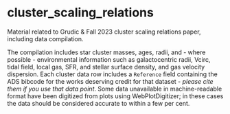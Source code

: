 # cluster_scaling_relations
Material related to Grudic &amp; Fall 2023 cluster scaling relations paper, including data compilation.

The compilation includes star cluster masses, ages, radii, and - where possible - environmental information such as galactocentric radii, Vcirc, tidal field, local gas, SFR, and stellar surface density, and gas velocity dispersion. Each cluster data row includes a `Reference` field containing the ADS bibcode for the works deserving credit for that dataset - *please cite them if you use that data point*. Some data unavailable in machine-readable format have been digitized from plots using WebPlotDigitizer; in these cases the data should be considered accurate to within a few per cent.
